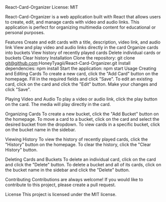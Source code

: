React-Card-Organizer
License: MIT

React-Card-Organizer is a web application built with React that allows users to create, edit, and manage cards with video and audio links. This application is perfect for organizing multimedia content for educational or personal purposes.

Features
Create and edit cards with a title, description, video link, and audio link
View and play video and audio links directly in the card
Organize cards into buckets
View history of recently played cards
Delete individual cards or buckets
Clear history
Installation
Clone the repository: git clone git@github.com:HoneyTyagii/React-Card-Organizer.git
Install dependencies: npm install
Start the application: npm start
Usage
Creating and Editing Cards
To create a new card, click the "Add Card" button on the homepage. Fill in the required fields and click "Save". To edit an existing card, click on the card and click the "Edit" button. Make your changes and click "Save".

Playing Video and Audio
To play a video or audio link, click the play button on the card. The media will play directly in the card.

Organizing Cards
To create a new bucket, click the "Add Bucket" button on the homepage. To move a card to a bucket, click on the card and select the desired bucket from the dropdown. To view cards in a specific bucket, click on the bucket name in the sidebar.

Viewing History
To view the history of recently played cards, click the "History" button on the homepage. To clear the history, click the "Clear History" button.

Deleting Cards and Buckets
To delete an individual card, click on the card and click the "Delete" button. To delete a bucket and all of its cards, click on the bucket name in the sidebar and click the "Delete" button.

Contributing
Contributions are always welcome! If you would like to contribute to this project, please create a pull request.

License
This project is licensed under the MIT license.